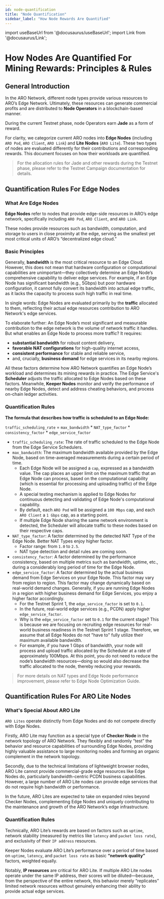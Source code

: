 ```yaml
---
id: node-quantification
title: "Node Quantification"
sidebar_label: "How Node Rewards Are Quantified"
---
```

import useBaseUrl from '@docusaurus/useBaseUrl';
import Link from '@docusaurus/Link';

# How Nodes Are Quantified For Mining Rewards: Principles & Rules

## General Introduction
In the ARO Network, different node types provide various resources to ARO’s Edge Network. Ultimately, these resources can generate commercial profits and are distributed to **Node Operators** in a blockchain-based manner.

During the current Testnet phase, node Operators earn <Link to="/campaign-hub/jade-rewards">**Jade**</Link> as a form of reward.

For clarity, we categorize current ARO nodes into **Edge Nodes** (including `ARO Pod`, `ARO Client`, `ARO Link`) and **Lite Nodes** (`ARO Lite`). These two types of nodes are evaluated differently for their contributions and corresponding rewards. This document focuses on how their workloads are quantified.

> For the allocation rules for Jade and other rewards during the Testnet phase, please refer to the <Link to="/campaign-hub/aro-testnet">Testnet Campaign documentation</Link> for details.

## Quantification Rules For Edge Nodes

### What Are Edge Nodes

**Edge Nodes** refer to nodes that provide edge-side resources in ARO’s edge network, specifically including `ARO Pod`, `ARO Client`, and `ARO Link`.

These nodes provide resources such as bandwidth, computation, and storage to users in close proximity at the edge, serving as the smallest yet most critical units of ARO’s “decentralized edge cloud.”

### Basic Principles

Generally, **bandwidth** is the most critical resource to an Edge Cloud. However, this does not mean that hardware configuration or computational capabilities are unimportant—they collectively determine an Edge Node’s comprehensive capability to deliver edge services. For example, if an Edge Node has significant bandwidth (e.g., 5Gbps) but poor hardware configuration, it cannot fully convert its bandwidth into actual edge traffic, as it lacks the capacity to process such high traffic in real time.

In single words: Edge Nodes are evaluated primarily by the **traffic** allocated to them, reflecting their actual edge resources contribution to ARO Network's edge services.

To elaborate further: An Edge Node’s most significant and measurable contribution to the edge network is the volume of network traffic it handles. But what enables an Edge Node to process more traffic? It requires: 

- **substantial bandwidth** for robust content delivery, 
- **favorable NAT configurations** for high-quality internet access, 
- **consistent performance** for stable and reliable service, 
- and, crucially, **business demand** for edge services in its nearby regions. 

All these factors determine how ARO Network quantifies an Edge Node’s workload and determines its mining rewards in practice. The Edge Service's **Scheduler** adjusts the traffic allocated to Edge Nodes based on these factors. Meanwhile, **Keeper Nodes** monitor and verify the performance of nearby Edge Nodes, detect and address cheating behaviors, and process on-chain ledger activities.

### Quantification Rules

**The formula that describes how traffic is scheduled to an Edge Node:**

`traffic_scheduling_rate` = `max_bandwidth` * `NAT_type_factor` * `consistency_factor` * `edge_service_factor`

- `traffic_scheduling_rate`: The rate of traffic scheduled to the Edge Node from the Edge Service Schedulers.
- `max_bandwidth`: The maximum bandwidth available provided by the Edge Node, based on time-averaged measurements during a certain period of time.
	- Each Edge Node will be assigned a `cap`, expressed as a bandwidth value. The cap places an upper limit on the maximum traffic that an Edge Node can process, based on the computational capability (which is essential for processing and uploading traffic) of the Edge Node. 
	- A special testing mechanism is applied to Edge Nodes for continuous  detecting and validating of Edge Node's computational capability. 
	- By default, each `ARO Pod` will be assigned a `100 Mbps` cap, and each `ARO Client` a `1 Gbps` cap, as a starting point. 
	- If multiple Edge Node sharing the same network environment is detected, the Scheduler will allocate traffic to these nodes based on their respective caps. 
- `NAT_type_factor`: A factor determined by the detected NAT Type of the Edge Node. Better NAT Types enjoy higher factor.
  - Factor range: from `1.0` to `2.5`.
  - NAT type detection and detail rules are coming soon.
- `consistency_factor`: A factor determined by the performance consistency, based on multiple metrics such as bandwidth, uptime, etc., during a considerably long period of time for the Edge Node.
- `edge_service_factor`: A factor determined by the actual business demand from Edge Services on your Edge Node. This factor may vary from region to region. This factor may change dynamically based on real-world demand changes. Generally, if you are running Edge Nodes in a region with higher business demand for Edge Services, you enjoy a higher factor accordingly.
  - For the Testnet Sprint 1, the `edge_service_factor` is set to `0.1`.
  - In the future, real-world edge services (e.g., PCDN) apply higher `edge_service_factor`.  
  - Why is the `edge_service_factor` set to `0.1` for the current stage? This is because we are focusing on recruiting edge resources for real-world business readiness in the Testnet Sprint 1 stage. Therefore, we assume that all Edge Nodes do not "have to" fully utilize their maximum available bandwidth.
  - For example, if you have 1 Gbps of bandwidth, your node will process and upload traffic allocated by the Scheduler at a rate of approximately 100Mbps. At this point, you do not need to reduce the node’s bandwidth resources—doing so would also decrease the traffic allocated to the node, thereby reducing your rewards.
 
> For more details on NAT types and Edge Node performance improvement, please refer to <Link to="/node-operator-guide/improve-performance/network-optimization">Edge Node Optimization Guide</Link>.


## Quantification Rules For ARO Lite Nodes

### What's Special About ARO Lite

`ARO Lites` operate distinctly from Edge Nodes and do not compete directly with Edge Nodes.

Firstly, ARO Lite may function as a special type of **Checker Node** in the network topology of ARO Network. They flexibly and randomly “test” the behavior and resource capabilities of surrounding Edge Nodes, providing highly valuable assistance to large monitoring nodes and forming an organic complement in the network topology.

Secondly, due to the technical limitations of lightweight browser nodes, ARO Lite cannot provide commercial-grade edge resources like Edge Nodes do, particularly bandwidth-centric PCDN business capabilities. However, a large number of ARO Lite nodes can provide edge services that do not require high bandwidth or performance.

In the future, ARO Lites are expected to take on expanded roles beyond Checker Nodes, complementing Edge Nodes and uniquely contributing to the maintenance and growth of the ARO Network’s edge infrastructure.

### Quantification Rules

Technically, ARO Lite’s rewards are based on factors such as `uptime`, network stability (measured by metrics like `latency` and `packet loss rate`), and exclusivity of their `IP address` resources.

Keeper Nodes evaluate ARO Lite’s performance over a period of time based on `uptime`, `latency`, and `packet loss rate` as basic **“network quality”** factors, weighted equally.

Notably, **IP resources** are critical for ARO Lite. If multiple ARO Lite nodes operate under the same IP address, their scores will be diluted—because, from the perspective of the entire network, this behavior merely “replicates” limited network resources without genuinely enhancing their ability to provide actual edge services.